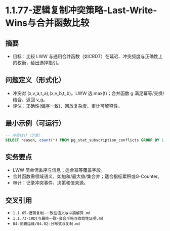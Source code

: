 ﻿# 1.1.77-逻辑复制冲突策略-Last-Write-Wins与合并函数比较

## 摘要

- 目标：比较 LWW 与通用合并函数（如CRDT）在延迟、冲突频度与正确性上的权衡，给出选择指引。

## 问题定义（形式化）

- 冲突对 (x,v_a,t_a),(x,v_b,t_b)。LWW 选 max(t)；合并函数 g 满足幂等/交换/结合，返回 v_g。
- 评估：正确性(偏序一致)、回放复杂度、审计可解释性。

## 最小示例（可运行）

```sql
-- 冲突统计（示意）
SELECT reason, count(*) FROM pg_stat_subscription_conflicts GROUP BY 1;
```

## 实务要点

- LWW 简单但丢序与信息；适合幂等覆盖字段。
- 合并函数需领域语义，如加和/最大值/集合并；适合指标累积或G-Counter。
- 审计：记录冲突事件、决策和值来源。

## 交叉引用

- `1.1.65-逻辑复制-一致性语义与冲突解算.md`
- `1.1.73-CRDT与最终一致-会合半格与收敛性证明.md`
- `04-部署运维/04.02-分布式与复制.md`
